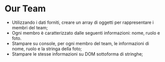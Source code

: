 Our Team
===
- Utilizzando i dati forniti, creare un array di oggetti per rappresentare i membri del team;
- Ogni membro è caratterizzato dalle seguenti informazioni: nome, ruolo e foto.
- Stampare su console, per ogni membro del team, le informazioni di nome, ruolo e la stringa della foto;
- Stampare le stesse informazioni su DOM sottoforma di stringhe;
